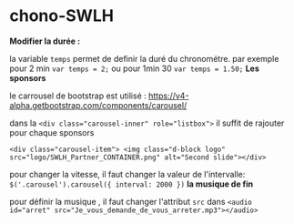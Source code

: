 # chono-SWLH

**Modifier la durée :**

la variable `temps` permet de definir la duré du chronométre.
par exemple pour 2 min
```var temps = 2;``` ou pour 1min 30 ```var temps = 1.50;```
**Les sponsors**

le carrousel de bootstrap est utilisé : https://v4-alpha.getbootstrap.com/components/carousel/

dans la ```<div class="carousel-inner" role="listbox">``` il suffit de rajouter pour chaque sponsors 

```<div class="carousel-item"> <img class="d-block logo" src="logo/SWLH_Partner_CONTAINER.png" alt="Second slide"></div>```

pour changer la vitesse, il faut changer la valeur de l'intervalle: ```$('.carousel').carousel({
                                                                             interval: 2000
                                                                         })```
**la musique de fin**

pour définir la musique , il faut changer l'attribut `src` dans `<audio id="arret" src="Je_vous_demande_de_vous_arreter.mp3"></audio>`